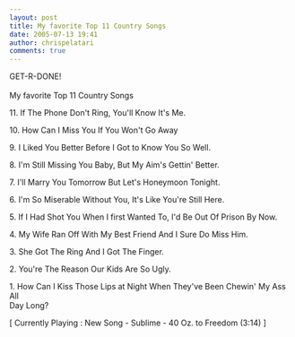 ```yaml
---
layout: post
title: My favorite Top 11 Country Songs
date: 2005-07-13 19:41
author: chrispelatari
comments: true
---
```


<p>GET-R-DONE!<br /> <br />My favorite Top 11 Country Songs</p>
<p>11. If The Phone Don't Ring, You'll Know It's Me.</p>
<p>10. How Can I Miss You If You Won't Go Away</p>
<p>9. I Liked You Better Before I Got to Know You So Well.</p>
<p>8. I'm Still Missing You Baby, But My Aim's Gettin' Better.</p>
<p>7. I'll Marry You Tomorrow But Let's Honeymoon Tonight.</p>
<p>6. I'm So Miserable Without You, It's Like You're Still Here.</p>
<p>5. If I Had Shot You When I first Wanted To, I'd Be Out Of Prison By Now.</p>
<p>4. My Wife Ran Off With My Best Friend And I Sure Do Miss Him.</p>
<p>3. She Got The Ring And I Got The Finger.</p>
<p>2. You're The Reason Our Kids Are So Ugly.</p>
<p>1. How Can I Kiss Those Lips at Night When They've Been Chewin' My Ass 
All<br />Day Long? </p>
<p class="media">[ Currently Playing : New Song - Sublime - 40 Oz. to Freedom 
(3:14) ]</p>
